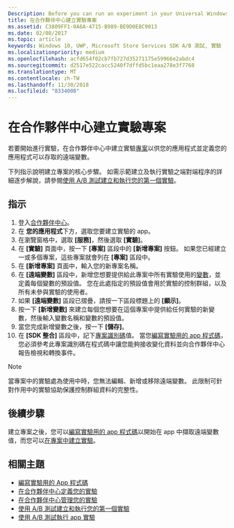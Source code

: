 ```yaml
---
Description: Before you can run an experiment in your Universal Windows Platform (UWP) app with A/B testing, you must create a project and define your remote variables in Partner Center.
title: 在合作夥伴中心建立實驗專案
ms.assetid: C3809FF1-0A6A-4715-B989-BE9D0E8C9013
ms.date: 02/08/2017
ms.topic: article
keywords: Windows 10, UWP, Microsoft Store Services SDK A/B 測試, 實驗
ms.localizationpriority: medium
ms.openlocfilehash: acfd654f02cb7fb727d35271175e59966e2abdc4
ms.sourcegitcommit: d2517e522cacc5240f7dffd5bc1eaa278e3f7768
ms.translationtype: MT
ms.contentlocale: zh-TW
ms.lasthandoff: 11/30/2018
ms.locfileid: "8334008"
---
```

# <a name="create-an-experiment-project-in-partner-center"></a>在合作夥伴中心建立實驗專案

若要開始進行實驗，在合作夥伴中心中建立實驗[專案](run-app-experiments-with-a-b-testing.md#terms)以供您的應用程式並定義您的應用程式可以存取的遠端變數。

下列指示說明建立專案的核心步驟。 如需示範建立及執行實驗之端對端程序的詳細逐步解說，請參閱[使用 A/B 測試建立和執行您的第一個實驗](create-and-run-your-first-experiment-with-a-b-testing.md)。

## <a name="instructions"></a>指示

1. 登入[合作夥伴中心](https://partner.microsoft.com/dashboard)。
2. 在 **您的應用程式**下方，選取您要建立實驗的 app。
3. 在瀏覽窗格中，選取 **\[服務\]**，然後選取 **\[實驗\]**。
4. 在 **\[實驗\]** 頁面中，按一下 **\[專案\]** 區段中的 **\[新增專案\]** 按鈕。 如果您已經建立一或多個專案，這些專案就會列在 **\[專案\]** 區段中。
5. 在 **\[新增專案\]** 頁面中，輸入您的新專案名稱。
6. 在 **\[遠端變數\]** 區段中，新增您想要提供給此專案中所有實驗使用的[變數](run-app-experiments-with-a-b-testing.md#terms)，並定義每個變數的預設值。 您在此處指定的預設值會用於實驗的控制群組，以及所有未參與實驗的使用者。
  1. 如果 **\[遠端變數\]** 區段已摺疊，請按一下區段標題上的 **\[顯示\]**。
  2. 按一下 **\[新增變數\]** 來建立每個您想要在這個專案中提供給任何實驗的新變數，然後輸入變數名稱和變數的預設值。
  3. 當您完成新增變數之後，按一下 **\[儲存\]**。
3. 在 **\[SDK 整合\]** 區段中，記下[專案識別碼](run-app-experiments-with-a-b-testing.md#terms)值。 當您[編寫實驗用的 app 程式碼](code-your-experiment-in-your-app.md)，您必須參考此專案識別碼在程式碼中讓您能夠接收變化資料並向合作夥伴中心報告檢視和轉換事件。

> [!NOTE]
> 當專案中的實驗處為使用中時，您無法編輯、新增或移除遠端變數。 此限制可針對作用中的實驗協助保護控制群組資料的完整性。


## <a name="next-steps"></a>後續步驟

建立專案之後，您可以[編寫實驗用的 app 程式碼](code-your-experiment-in-your-app.md)以開始在 app 中擷取遠端變數值，而您可以[在專案中建立實驗](define-your-experiment-in-the-dev-center-dashboard.md)。

## <a name="related-topics"></a>相關主題

* [編寫實驗用的 App 程式碼](code-your-experiment-in-your-app.md)
* [在合作夥伴中心定義您的實驗](define-your-experiment-in-the-dev-center-dashboard.md)
* [在合作夥伴中心管理您的實驗](manage-your-experiment.md)
* [使用 A/B 測試建立和執行您的第一個實驗](create-and-run-your-first-experiment-with-a-b-testing.md)
* [使用 A/B 測試執行 app 實驗](run-app-experiments-with-a-b-testing.md)
